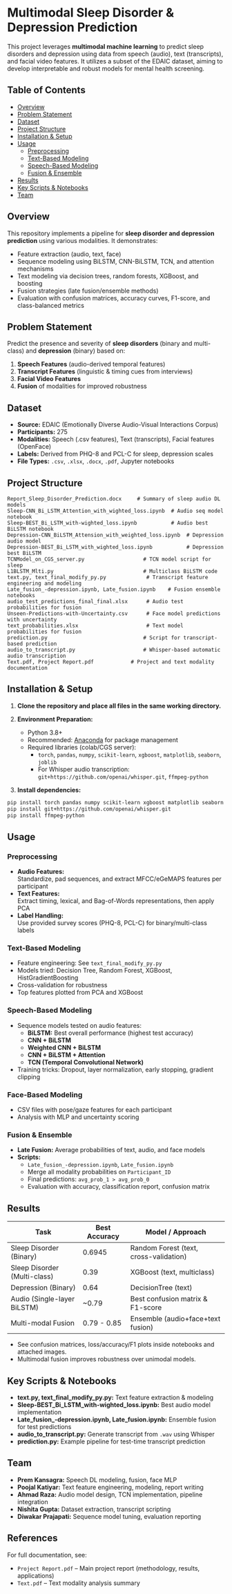 # Multimodal Sleep Disorder & Depression Prediction

This project leverages **multimodal machine learning** to predict sleep disorders and depression using data from speech (audio), text (transcripts), and facial video features. It utilizes a subset of the EDAIC dataset, aiming to develop interpretable and robust models for mental health screening.

## Table of Contents

- [Overview](#overview)
- [Problem Statement](#problem-statement)
- [Dataset](#dataset)
- [Project Structure](#project-structure)
- [Installation & Setup](#installation--setup)
- [Usage](#usage)
  - [Preprocessing](#preprocessing)
  - [Text-Based Modeling](#text-based-modeling)
  - [Speech-Based Modeling](#speech-based-modeling)
  - [Fusion & Ensemble](#fusion--ensemble)
- [Results](#results)
- [Key Scripts & Notebooks](#key-scripts--notebooks)
- [Team](#team)


## Overview

This repository implements a pipeline for **sleep disorder and depression prediction** using various modalities. It demonstrates:
- Feature extraction (audio, text, face)
- Sequence modeling using BiLSTM, CNN-BiLSTM, TCN, and attention mechanisms
- Text modeling via decision trees, random forests, XGBoost, and boosting
- Fusion strategies (late fusion/ensemble methods)
- Evaluation with confusion matrices, accuracy curves, F1-score, and class-balanced metrics


## Problem Statement

Predict the presence and severity of **sleep disorders** (binary and multi-class) and **depression** (binary) based on:
1. **Speech Features** (audio-derived temporal features)
2. **Transcript Features** (linguistic & timing cues from interviews)
3. **Facial Video Features**
4. **Fusion** of modalities for improved robustness

## Dataset

- **Source:** EDAIC (Emotionally Diverse Audio-Visual Interactions Corpus)
- **Participants:** 275
- **Modalities:** Speech (.csv features), Text (transcripts), Facial features (OpenFace)
- **Labels:** Derived from PHQ-8 and PCL-C for sleep, depression scales
- **File Types:** `.csv`, `.xlsx`, `.docx`, `.pdf`, Jupyter notebooks

## Project Structure

```plaintext
Report_Sleep_Disorder_Prediction.docx     # Summary of sleep audio DL models
Sleep-CNN_Bi_LSTM_Attention_with_wighted_loss.ipynb  # Audio seq model notebook
Sleep-BEST_Bi_LSTM_with-wighted_loss.ipynb           # Audio best BiLSTM notebook
Depression-CNN_BiLSTM_Attension_with_weighted_loss.ipynb  # Depression audio model
Depression-BEST_Bi_LSTM_with_wighted_loss.ipynb           # Depression best BiLSTM
TCNModel_on_CGS_server.py                   # TCN model script for sleep
L1BLSTM_Mlti.py                             # Multiclass BiLSTM code
text.py, text_final_modify_py.py             # Transcript feature engineering and modeling
Late_fusion_-depression.ipynb, Late_fusion.ipynb    # Fusion ensemble notebooks
audio_test_predictions_final_final.xlsx      # Audio test probabilities for fusion
Unseen-Predictions-with-Uncertainty.csv      # Face model predictions with uncertainty
text_probabilities.xlsx                      # Text model probabilities for fusion
prediction.py                               # Script for transcript-based prediction
audio_to_transcript.py                      # Whisper-based automatic audio transcription
Text.pdf, Project Report.pdf            # Project and text modality documentation
```
## Installation & Setup

1. **Clone the repository and place all files in the same working directory.**

2. **Environment Preparation:**
   - Python 3.8+
   - Recommended: [Anaconda](https://www.anaconda.com/) for package management
   - Required libraries (colab/CGS server):  
     - `torch`, `pandas`, `numpy`, `scikit-learn`, `xgboost`, `matplotlib`, `seaborn`, `joblib`
     - For Whisper audio transcription: `git+https://github.com/openai/whisper.git`, `ffmpeg-python`

3. **Install dependencies:**
```bash
pip install torch pandas numpy scikit-learn xgboost matplotlib seaborn joblib
pip install git+https://github.com/openai/whisper.git
pip install ffmpeg-python
```

## Usage

### Preprocessing

- **Audio Features:**  
  Standardize, pad sequences, and extract MFCC/eGeMAPS features per participant
- **Text Features:**  
  Extract timing, lexical, and Bag-of-Words representations, then apply PCA
- **Label Handling:**  
  Use provided survey scores (PHQ-8, PCL-C) for binary/multi-class labels

### Text-Based Modeling

- Feature engineering: See `text_final_modify_py.py`
- Models tried: Decision Tree, Random Forest, XGBoost, HistGradientBoosting
- Cross-validation for robustness
- Top features plotted from PCA and XGBoost

### Speech-Based Modeling

- Sequence models tested on audio features:
  - **BiLSTM:** Best overall performance (highest test accuracy)
  - **CNN + BiLSTM**
  - **Weighted CNN + BiLSTM**
  - **CNN + BiLSTM + Attention**
  - **TCN (Temporal Convolutional Network)**
- Training tricks: Dropout, layer normalization, early stopping, gradient clipping

### Face-Based Modeling

- CSV files with pose/gaze features for each participant
- Analysis with MLP and uncertainty scoring

### Fusion & Ensemble

- **Late Fusion:** Average probabilities of text, audio, and face models
- **Scripts:**  
  - `Late_fusion_-depression.ipynb`, `Late_fusion.ipynb`
  - Merge all modality probabilities on `Participant_ID`
  - Final predictions: `avg_prob_1 > avg_prob_0`
  - Evaluation with accuracy, classification report, confusion matrix


## Results

| Task                        | Best Accuracy   | Model / Approach                        |
|-----------------------------|----------------|-----------------------------------------|
| Sleep Disorder (Binary)     | 0.6945         | Random Forest (text, cross-validation)  |
| Sleep Disorder (Multi-class)| 0.39           | XGBoost (text, multiclass)              |
| Depression (Binary)         | 0.64           | DecisionTree (text)                     |
| Audio (Single-layer BiLSTM) | ~0.79          | Best confusion matrix & F1-score        |
| Multi-modal Fusion          | 0.79 - 0.85    | Ensemble (audio+face+text fusion)       |

- See confusion matrices, loss/accuracy/F1 plots inside notebooks and attached images.
- Multimodal fusion improves robustness over unimodal models.

## Key Scripts & Notebooks

- **text.py, text_final_modify_py.py:** Text feature extraction & modeling
- **Sleep-BEST_Bi_LSTM_with-wighted_loss.ipynb:** Best audio model implementation
- **Late_fusion_-depression.ipynb, Late_fusion.ipynb:** Ensemble fusion for test predictions
- **audio_to_transcript.py:** Generate transcript from `.wav` using Whisper
- **prediction.py:** Example pipeline for test-time transcript prediction


## Team

- **Prem Kansagra:** Speech DL modeling, fusion, face MLP
- **Poojal Katiyar:** Text feature engineering, modeling, report writing
- **Ahmad Raza:** Audio model design, TCN implementation, pipeline integration
- **Nishita Gupta:** Dataset extraction, transcript scripting
- **Diwakar Prajapati:** Sequence model tuning, evaluation reporting


## References

For full documentation, see:
- `Project Report.pdf` – Main project report (methodology, results, applications)
- `Text.pdf` – Text modality analysis summary
